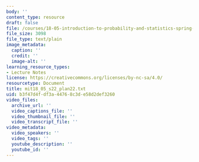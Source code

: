 ```yaml
---
body: ''
content_type: resource
draft: false
file: /courses/18-05-introduction-to-probability-and-statistics-spring-2022/mit18_05_s22_plan22.txt
file_size: 3098
file_type: text/plain
image_metadata:
  caption: ''
  credit: ''
  image-alt: ''
learning_resource_types:
- Lecture Notes
license: https://creativecommons.org/licenses/by-nc-sa/4.0/
resourcetype: Document
title: mit18_05_s22_plan22.txt
uid: b3f47d4f-df3a-4476-8c3d-e58d2def3260
video_files:
  archive_url: ''
  video_captions_file: ''
  video_thumbnail_file: ''
  video_transcript_file: ''
video_metadata:
  video_speakers: ''
  video_tags: ''
  youtube_description: ''
  youtube_id: ''
---
```

